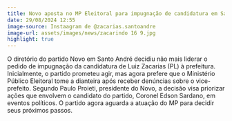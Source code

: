 ```yaml
---
title: Novo aposta no MP Eleitoral para impugnação de candidatura em Santo André
date: 29/08/2024 12:55
image-source: Instaagram de @zacarias.santoandre
image-url: assets/images/news/zacarindo 16 9.jpg
highlight: true
---
```


O diretório do partido Novo em Santo André decidiu não mais liderar o pedido de impugnação da candidatura de Luiz Zacarias (PL) à prefeitura. Inicialmente, o partido prometeu agir, mas agora prefere que o Ministério Público Eleitoral tome a dianteira após receber denúncias sobre o vice-prefeito. Segundo Paulo Proieti, presidente do Novo, a decisão visa priorizar ações que envolvem o candidato do partido, Coronel Edson Sardano, em eventos políticos. O partido agora aguarda a atuação do MP para decidir seus próximos passos.